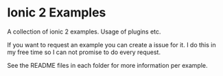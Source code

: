 # Ionic 2 Examples

A collection of ionic 2 examples. Usage of plugins etc. 

If you want to request an example you can create a issue for it. I do this in my free time so I can not promise to do every request.

See the README files in each folder for more information per example.


